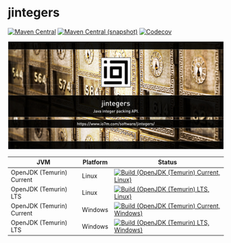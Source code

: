 jintegers
===

[![Maven Central](https://img.shields.io/maven-central/v/com.io7m.jintegers/com.io7m.jintegers.svg?style=flat-square)](http://search.maven.org/#search%7Cga%7C1%7Cg%3A%22com.io7m.jintegers%22)
[![Maven Central (snapshot)](https://img.shields.io/nexus/s/com.io7m.jintegers/com.io7m.jintegers?server=https%3A%2F%2Fs01.oss.sonatype.org&style=flat-square)](https://s01.oss.sonatype.org/content/repositories/snapshots/com/io7m/jintegers/)
[![Codecov](https://img.shields.io/codecov/c/github/io7m-com/jintegers.svg?style=flat-square)](https://codecov.io/gh/io7m-com/jintegers)

![com.io7m.jintegers](./src/site/resources/jintegers.jpg?raw=true)

| JVM | Platform | Status |
|-----|----------|--------|
| OpenJDK (Temurin) Current | Linux | [![Build (OpenJDK (Temurin) Current, Linux)](https://img.shields.io/github/actions/workflow/status/io7m-com/jintegers/main.linux.temurin.current.yml)](https://www.github.com/io7m-com/jintegers/actions?query=workflow%3Amain.linux.temurin.current)|
| OpenJDK (Temurin) LTS | Linux | [![Build (OpenJDK (Temurin) LTS, Linux)](https://img.shields.io/github/actions/workflow/status/io7m-com/jintegers/main.linux.temurin.lts.yml)](https://www.github.com/io7m-com/jintegers/actions?query=workflow%3Amain.linux.temurin.lts)|
| OpenJDK (Temurin) Current | Windows | [![Build (OpenJDK (Temurin) Current, Windows)](https://img.shields.io/github/actions/workflow/status/io7m-com/jintegers/main.windows.temurin.current.yml)](https://www.github.com/io7m-com/jintegers/actions?query=workflow%3Amain.windows.temurin.current)|
| OpenJDK (Temurin) LTS | Windows | [![Build (OpenJDK (Temurin) LTS, Windows)](https://img.shields.io/github/actions/workflow/status/io7m-com/jintegers/main.windows.temurin.lts.yml)](https://www.github.com/io7m-com/jintegers/actions?query=workflow%3Amain.windows.temurin.lts)|
